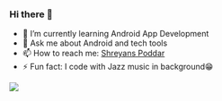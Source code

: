 ### Hi there 👋

- 🌱 I’m currently learning Android App Development
- 💬 Ask me about Android and tech tools
- 📫 How to reach me: [Shreyans Poddar](https://www.linkedin.com/in/shreyans-poddar-4015a9130/)
- ⚡ Fun fact: I code with Jazz music in background😁
<!-- 👯 I’m looking to collaborate on ... -->
<!-- 🔭 I’m currently working on Java -->
<!-- 🤔 I’m looking for help with ... -->
<!-- 😄 Pronouns: -->

![](https://github-readme-stats.vercel.app/api?username=shreyanspoddar&show_icons=true&hide_border=true)
